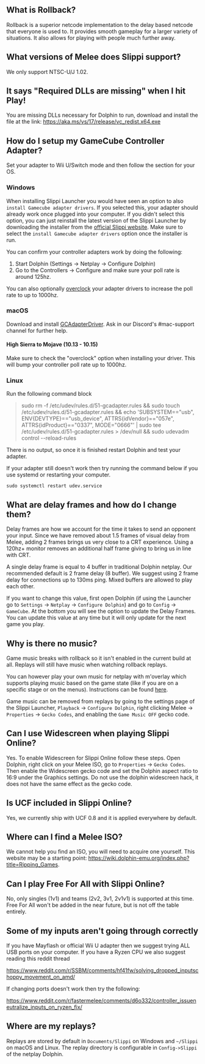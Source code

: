 ## What is Rollback?

Rollback is a superior netcode implementation to the delay based netcode that everyone is used to. It provides smooth gameplay for a larger variety of situations. It also allows for playing with people much further away.

## What versions of Melee does Slippi support?

We only support NTSC-U/J 1.02.

## It says "Required DLLs are missing" when I hit Play!

You are missing DLLs necessary for Dolphin to run, download and install the file at the link: <https://aka.ms/vs/17/release/vc_redist.x64.exe>

## How do I setup my GameCube Controller Adapter?

Set your adapter to Wii U/Switch mode and then follow the section for your OS.

### Windows

When installing Slippi Launcher you would have seen an option to also `install Gamecube adapter drivers`. If you selected this, your adapter should already work once plugged into your computer. If you didn't select this option, you can just reinstall the latest version of the Slippi Launcher by downloading the installer from the [official Slippi website](https://slippi.gg). Make sure to select the `install Gamecube adapter drivers` option once the installer is run.

You can confirm your controller adapters work by doing the following:

1. Start Dolphin (Settings -> Netplay -> Configure Dolphin)
2. Go to the Controllers -> Configure and make sure your poll rate is around 125hz.

You can also optionally [overclock](https://docs.google.com/document/d/1cQ3pbKZm_yUtcLK9ZIXyPzVbTJkvnfxKIyvuFMwzWe0/edit?usp=sharing) your adapter drivers to increase the poll rate to up to 1000hz.

### macOS

Download and install [GCAdapterDriver](https://secretkeys.io/gcadapterdriver/). Ask in our Discord's #mac-support channel for further help.

#### High Sierra to Mojave (10.13 - 10.15)

Make sure to check the "overclock" option when installing your driver. This will bump your controller poll rate up to 1000hz.

### Linux

Run the following command block

> sudo rm -f /etc/udev/rules.d/51-gcadapter.rules && sudo touch /etc/udev/rules.d/51-gcadapter.rules && echo 'SUBSYSTEM=="usb", ENV{DEVTYPE}=="usb_device", ATTRS{idVendor}=="057e", ATTRS{idProduct}=="0337", MODE="0666"' | sudo tee /etc/udev/rules.d/51-gcadapter.rules > /dev/null && sudo udevadm control --reload-rules

There is no output, so once it is finished restart Dolphin and test your adapter.

If your adapter still doesn't work then try running the command below if you use systemd or restarting your computer.

`sudo systemctl restart udev.service`

## What are delay frames and how do I change them?

Delay frames are how we account for the time it takes to send an opponent your input. Since we have removed about 1.5 frames of visual delay from Melee, adding 2 frames brings us very close to a CRT experience. Using a 120hz+ monitor removes an additional half frame giving to bring us in line with CRT.

A single delay frame is equal to 4 buffer in traditional Dolphin netplay. Our recommended default is 2 frame delay (8 buffer). We suggest using 2 frame delay for connections up to 130ms ping. Mixed buffers are allowed to play each other.

If you want to change this value, first open Dolphin (if using the Launcher go to `Settings` -> `Netplay` -> `Configure Dolphin`) and go to `Config` -> `GameCube`. At the bottom you will see the option to update the Delay Frames. You can update this value at any time but it will only update for the next game you play.

## Why is there no music?

Game music breaks with rollback so it isn't enabled in the current build at all. Replays will still have music when watching rollback replays.

You can however play your own music for netplay with m'overlay which supports playing music based on the game state (like if you are on a specific stage or on the menus).
Instructions can be found [here](https://github.com/bkacjios/m-overlay/wiki/Stage-music-for-Project-Slippi).

Game music can be removed from replays by going to the settings page of the Slippi Launcher, `Playback` -> `Configure Dolphin`, right clicking Melee -> `Properties` -> `Gecko Codes`, and enabling the `Game Music OFF` gecko code.
‎‎‏‏‎ ‎‏‏‎ ‎‏‏‎ ‎

## Can I use Widescreen when playing Slippi Online?

Yes. To enable Widescreen for Slippi Online follow these steps. Open Dolphin, right click on your Melee ISO, go to `Properties` -> `Gecko Codes`. Then enable the Widescreen gecko code and set the Dolphin aspect ratio to 16:9 under the Graphics settings. Do not use the dolphin widescreen hack, it does not have the same effect as the gecko code.

## Is UCF included in Slippi Online?

Yes, we currently ship with UCF 0.8 and it is applied everywhere by default.

## Where can I find a Melee ISO?

We cannot help you find an ISO, you will need to acquire one yourself. This website may be a starting point: <https://wiki.dolphin-emu.org/index.php?title=Ripping_Games>.

## Can I play Free For All with Slippi Online?

No, only singles (1v1) and teams (2v2, 3v1, 2v1v1) is supported at this time. Free For All won't be added in the near future, but is not off the table entirely.

## Some of my inputs aren't going through correctly

If you have Mayflash or official Wii U adapter then we suggest trying ALL USB ports on your computer. If you have a Ryzen CPU we also suggest reading this reddit thread

<https://www.reddit.com/r/SSBM/comments/hf41fw/solving_dropped_inputschoppy_movement_on_amd/>

If changing ports doesn't work then try the following:

<https://www.reddit.com/r/fastermelee/comments/d6o332/controller_issueneutralize_inputs_on_ryzen_fix/>

## Where are my replays?

Replays are stored by default in `Documents/Slippi` on Windows and `~/Slippi` on macOS and Linux. The replay directory is configurable in `Config->Slippi` of the netplay Dolphin.
